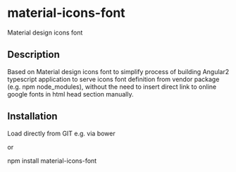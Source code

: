 # material-icons-font
Material design icons font

## Description
Based on Material design icons font to simplify process of building Angular2 typescript application to serve icons font definition from vendor package (e.g. npm node_modules), without the need to insert direct link to online google fonts in html head section manually.

## Installation

Load directly from GIT e.g. via bower

or

npm install material-icons-font
